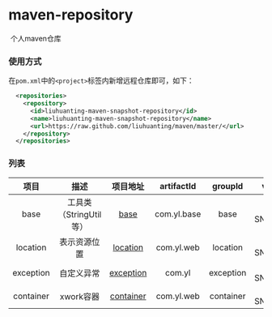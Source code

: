# maven-repository
​	个人maven仓库

### 使用方式

​	在`pom.xml`中的`<project>`标签内新增远程仓库即可，如下：

```xml
  <repositories>
    <repository>
      <id>liuhuanting-maven-snapshot-repository</id>
      <name>liuhuanting-maven-snapshot-repository</name>
      <url>https://raw.github.com/liuhuanting/maven/master/</url>
    </repository>
  </repositories>
```

### 列表

|   项目    |          描述          |                      项目地址                      | artifactId  |  groupId  |   version    |
| :-------: | :--------------------: | :------------------------------------------------: | :---------: | :-------: | :----------: |
|   base    | 工具类（StringUtil等） |      [base](https://github.com/YuanLicc/base)      | com.yl.base |   base    | 1.0-SNAPSHOT |
| location  |      表示资源位置      |  [location](https://github.com/YuanLicc/location)  | com.yl.web  | location  | 1.0-SNAPSHOT |
| exception |       自定义异常       | [exception](https://github.com/YuanLicc/exception) |   com.yl    | exception | 1.0-SNAPSHOT |
| container |       xwork容器        | [container](https://github.com/YuanLicc/container) | com.yl.web  | container | 1.0-SNAPSHOT |

